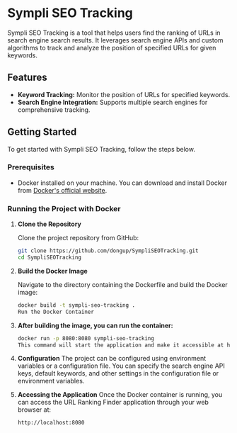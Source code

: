 # Sympli SEO Tracking

Sympli SEO Tracking is a tool that helps users find the ranking of URLs in search engine search results. It leverages search engine APIs and custom algorithms to track and analyze the position of specified URLs for given keywords.

## Features

- **Keyword Tracking:** Monitor the position of URLs for specified keywords.
- **Search Engine Integration:** Supports multiple search engines for comprehensive tracking.

## Getting Started

To get started with Sympli SEO Tracking, follow the steps below.

### Prerequisites

- Docker installed on your machine. You can download and install Docker from [Docker's official website](https://www.docker.com/get-started).

### Running the Project with Docker

1. **Clone the Repository**

   Clone the project repository from GitHub:

   ```sh
   git clone https://github.com/dongup/SympliSEOTracking.git
   cd SympliSEOTracking
2. **Build the Docker Image**

    Navigate to the directory containing the Dockerfile and build the Docker image:

    ```sh
    docker build -t sympli-seo-tracking .
    Run the Docker Container

3. **After building the image, you can run the container:**

    ```sh
    docker run -p 8080:8080 sympli-seo-tracking
    This command will start the application and make it accessible at http://localhost:8080.

4. **Configuration**
The project can be configured using environment variables or a configuration file. You can specify the search engine API keys, default keywords, and other settings in the configuration file or environment variables.

5. **Accessing the Application**
Once the Docker container is running, you can access the URL Ranking Finder application through your web browser at:

    ```sh
    http://localhost:8080
